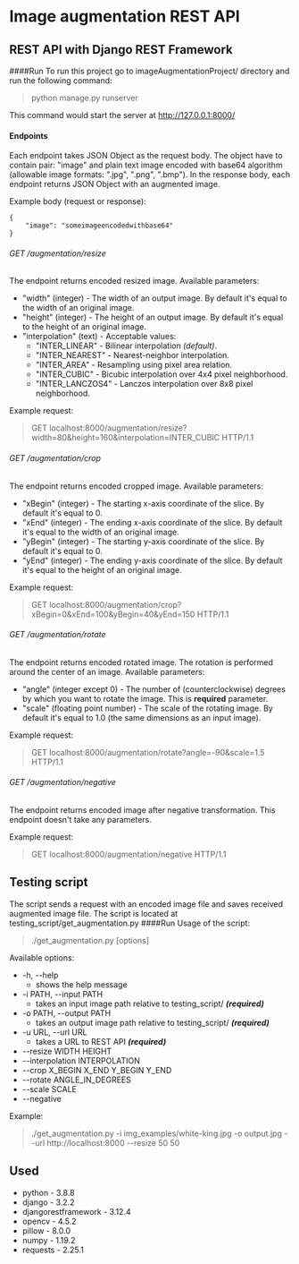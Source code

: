 # Image augmentation REST API
## REST API with Django REST Framework
####Run
To run this project go to imageAugmentationProject/ directory and run the following command:
> python manage.py runserver

This command would start the server at http://127.0.0.1:8000/

#### Endpoints
Each endpoint takes JSON Object as the request body. The object have to contain pair: "image" and plain text image encoded with base64 algorithm (allowable image formats: ".jpg", ".png", ".bmp"). In the response body, each endpoint returns JSON Object with an augmented image.

Example body (request or response):
```
{
	"image": "someimageencodedwithbase64"
}
```

###### GET /augmentation/resize
The endpoint returns encoded resized image.
Available parameters:
* "width" (integer) - The width of an output image. By default it's equal to the width of an original image.
* "height" (integer) - The height of an output image. By default it's equal to the height of an original image.
* "interpolation" (text) - Acceptable values:
	* "INTER_LINEAR" - Bilinear interpolation *(default)*.
	* "INTER_NEAREST" - Nearest-neighbor interpolation.
	* "INTER_AREA" - Resampling using pixel area relation.
	* "INTER_CUBIC" - Bicubic interpolation over 4x4 pixel neighborhood.
	* "INTER_LANCZOS4" - Lanczos interpolation over 8x8 pixel neighborhood.

Example request:

>GET localhost:8000/augmentation/resize?width=80&height=160&interpolation=INTER_CUBIC HTTP/1.1

###### GET /augmentation/crop
The endpoint returns encoded cropped image.
Available parameters:
* "xBegin" (integer) - The starting x-axis coordinate of the slice. By default it's equal to 0.
* "xEnd" (integer) - The ending x-axis coordinate of the slice. By default it's equal to the width of an original image.
* "yBegin" (integer) - The starting y-axis coordinate of the slice. By default it's equal to 0.
* "yEnd" (integer) - The ending y-axis coordinate of the slice. By default it's equal to the height of an original image.

Example request:

>GET localhost:8000/augmentation/crop?xBegin=0&xEnd=100&yBegin=40&yEnd=150 HTTP/1.1

###### GET /augmentation/rotate
The endpoint returns encoded rotated image. The rotation is performed around the center of an image.
Available parameters:
* "angle" (integer except 0) - The number of (counterclockwise) degrees by which you want to rotate the image. This is **required** parameter.
* "scale" (floating point number) - The scale of the rotating image. By default it's equal to 1.0 (the same dimensions as an input image).

Example request:

>GET localhost:8000/augmentation/rotate?angle=-90&scale=1.5 HTTP/1.1

###### GET /augmentation/negative
The endpoint returns encoded image after negative transformation. This endpoint doesn't take any parameters.

Example request:

>GET localhost:8000/augmentation/negative HTTP/1.1

## Testing script
The script sends a request with an encoded image file and saves received augmented image file. The script is located at testing_script/get_augmentation.py
####Run
Usage of the script:
> ./get_augmentation.py [options]

Available options:
* -h, --help 
	* shows the help message
* -i PATH, --input PATH
	* takes an input image path relative to testing_script/ ***(required)***
* -o PATH, --output PATH
	* takes an output image path relative to testing_script/ ***(required)***
* -u URL, --url URL
	* takes a URL to REST API ***(required)***
* --resize WIDTH HEIGHT
* --interpolation INTERPOLATION
* --crop X_BEGIN X_END Y_BEGIN Y_END
* --rotate ANGLE_IN_DEGREES
* --scale SCALE
* --negative

Example:

> ./get_augmentation.py -i img_examples/white-king.jpg -o output.jpg --url http://localhost:8000 --resize 50 50

## Used
* python - 3.8.8
* django - 3.2.2
* djangorestframework - 3.12.4
* opencv - 4.5.2
* pillow - 8.0.0
* numpy - 1.19.2
* requests - 2.25.1
